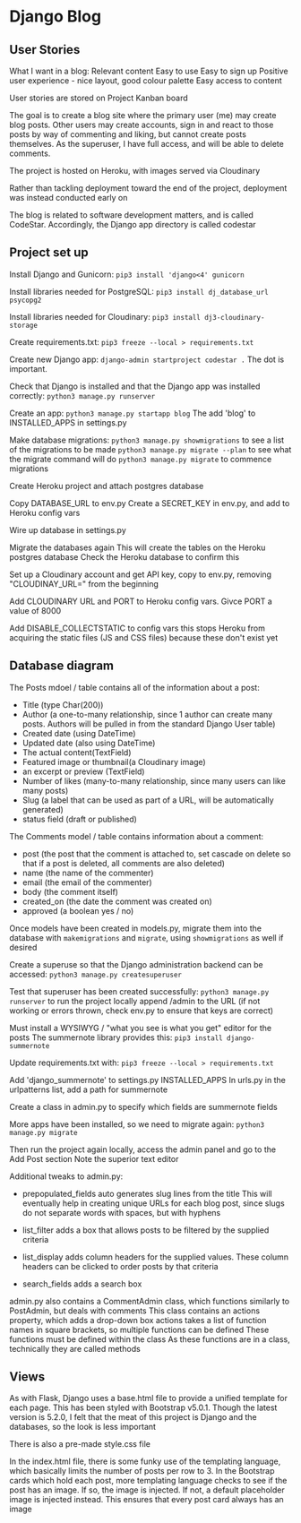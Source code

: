 # Django Blog

## User Stories

What I want in a blog:
Relevant content
Easy to use
Easy to sign up
Positive user experience - nice layout, good colour palette
Easy access to content

User stories are stored on Project Kanban board

The goal is to create a blog site where the primary user (me) may create blog posts. Other users may create accounts, sign in and react to those posts by way of commenting and liking, but cannot create posts themselves. As the superuser, I have full access, and will be able to delete comments.

The project is hosted on Heroku, with images served via Cloudinary

Rather than tackling deployment toward the end of the project, deployment was instead conducted early on

The blog is related to software development matters, and is called CodeStar. Accordingly, the Django app directory is called codestar

## Project set up

Install Django and Gunicorn:
`pip3 install 'django<4' gunicorn`

Install libraries needed for PostgreSQL:
`pip3 install dj_database_url psycopg2`

Install libraries needed for Cloudinary:
`pip3 install dj3-cloudinary-storage`

Create requirements.txt:
`pip3 freeze --local > requirements.txt`

Create new Django app:
`django-admin startproject codestar .`
The dot is important. 

Check that Django is installed and that the Django app was installed correctly:
`python3 manage.py runserver`

Create an app:
`python3 manage.py startapp blog`
The add 'blog' to INSTALLED_APPS in settings.py

Make database migrations:
`python3 manage.py showmigrations` to see a list of the migrations to be made
`python3 manage.py migrate --plan` to see what the migrate command will do
`python3 manage.py migrate` to commence migrations

Create Heroku project and attach postgres database

Copy DATABASE_URL to env.py
Create a SECRET_KEY in env.py, and add to Heroku config vars

Wire up database in settings.py

Migrate the databases again
This will create the tables on the Heroku postgres database
Check the Heroku database to confirm this

Set up a Cloudinary account and get API key, copy to env.py, removing "CLOUDINAY_URL=" from the beginning

Add CLOUDINARY URL and PORT to Heroku config vars. Givce PORT a value of 8000

Add DISABLE_COLLECTSTATIC to config vars
this stops Heroku from acquiring the static files (JS and CSS files) because these don't exist yet


## Database diagram

The Posts mdoel / table contains all of the information about a post:
 - Title (type Char(200))
 - Author (a one-to-many relationship, since 1 author can create many posts. Authors will be pulled in from the standard Django User table)
 - Created date (using DateTime)
 - Updated date (also using DateTime)
 - The actual content(TextField)
 - Featured image or thumbnail(a Cloudinary image)
 - an excerpt or preview (TextField)
 - Number of likes (many-to-many relationship, since many users can like many posts)
 - Slug (a label that can be used as part of a URL, will be automatically generated)
 - status field (draft or published)

The Comments model / table contains information about a comment:
- post (the post that the comment is attached to, set cascade on delete so that if a post is deleted, all comments are also deleted)
- name (the name of the commenter)
- email (the email of the commenter)
- body (the comment itself)
- created_on (the date the comment was created on)
- approved (a boolean yes / no)

Once models have been created in models.py, migrate them into the database with `makemigrations` and `migrate`, using `showmigrations` as well if desired

Create a superuse so that the Django administration backend can be accessed:
`python3 manage.py createsuperuser`

Test that superuser has been created successfully:
`python3 manage.py runserver` to run the project locally
append /admin to the URL
(if not working or errors thrown, check env.py to ensure that keys are correct)

Must install a WYSIWYG / "what you see is what you get" editor for the posts
The summernote library provides this:
`pip3 install django-summernote`

Update requirements.txt with:
`pip3 freeze --local > requirements.txt`

Add 'django_summernote' to settings.py INSTALLED_APPS
In urls.py in the urlpatterns list, add a path for summernote

Create a class in admin.py to specify which fields are summernote fields

More apps have been installed, so we need to migrate again:
`python3 manage.py migrate`

Then run the project again locally, access the admin panel and go to the Add Post section
Note the superior text editor 

Additional tweaks to admin.py:

- prepopulated_fields auto generates slug lines from the title
    This will eventually help in creating unique URLs for each blog post, since slugs do not separate words with spaces, but with hyphens

- list_filter adds a box that allows posts to be filtered by the supplied criteria

- list_display adds column headers for the supplied values. These column headers can be clicked to order posts by that criteria

- search_fields adds a search box

admin.py also contains a CommentAdmin class, which functions similarly to PostAdmin, but deals with comments
This class contains an actions property, which adds a drop-down box
actions takes a list of function names in square brackets, so multiple functions can be defined
These functions must be defined within the class
As these functions are in a class, technically they are called methods


## Views

As with Flask, Django uses a base.html file to provide a unified template for each page. This has been styled with Bootstrap v5.0.1. Though the latest version is 5.2.0, I felt that the meat of this project is Django and the databases, so the look is less important

There is also a pre-made style.css file

In the index.html file, there is some funky use of the templating language, which basically limits the number of posts per row to 3. 
In the Bootstrap cards which hold each post, more templating language checks to see if the post has an image. If so, the image is injected. If not, a default placeholder image is injected instead. This ensures that every post card always has an image













